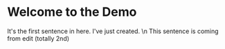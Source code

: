 # Welcome to the Demo

It's the first sentence in here. I've just created.
\n
This sentence is coming from edit (totally 2nd)

